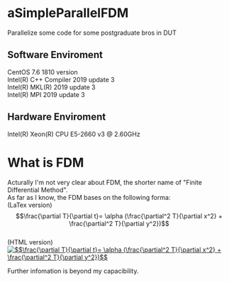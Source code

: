 # aSimpleParallelFDM
Parallelize some code for some postgraduate bros in DUT  

## Software Enviroment
CentOS 7.6 1810 version  
Intel(R) C++ Compiler 2019 update 3  
Intel(R) MKL(R) 2019 update 3  
Intel(R) MPI 2019 update 3  

## Hardware Enviroment
Intel(R) Xeon(R) CPU E5-2660 v3 @ 2.60GHz  

# What is FDM
Acturally I'm not very clear about FDM, the shorter name of "Finite Differential Method".  
As far as I know, the FDM bases on the following forma:  
(LaTex version)  
$$\frac{\partial T}{\partial t}= \alpha (\frac{\partial^2 T}{\partial x^2} + \frac{\partial^2 T}{\partial y^2})$$  
(HTML version)  
<a href="https://www.codecogs.com/eqnedit.php?latex=$$\frac{\partial&space;T}{\partial&space;t}=&space;\alpha&space;(\frac{\partial^2&space;T}{\partial&space;x^2}&space;&plus;&space;\frac{\partial^2&space;T}{\partial&space;y^2})$$" target="_blank"><img src="https://latex.codecogs.com/gif.latex?$$\frac{\partial&space;T}{\partial&space;t}=&space;\alpha&space;(\frac{\partial^2&space;T}{\partial&space;x^2}&space;&plus;&space;\frac{\partial^2&space;T}{\partial&space;y^2})$$" title="$$\frac{\partial T}{\partial t}= \alpha (\frac{\partial^2 T}{\partial x^2} + \frac{\partial^2 T}{\partial y^2})$$" /></a>  

Further infomation is beyond my capacibility.  
